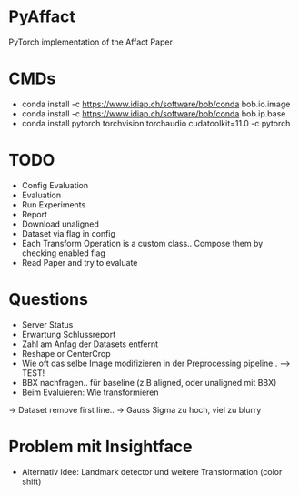 # PyAffact
PyTorch implementation of the Affact Paper

# CMDs
- conda install -c https://www.idiap.ch/software/bob/conda bob.io.image
- conda install -c https://www.idiap.ch/software/bob/conda bob.ip.base
- conda install pytorch torchvision torchaudio cudatoolkit=11.0 -c pytorch


# TODO
- Config Evaluation
- Evaluation
- Run Experiments
- Report
- Download unaligned
- Dataset via flag in config
- Each Transform Operation is a custom class.. Compose them by checking enabled flag
- Read Paper and try to evaluate

# Questions
- Server Status
- Erwartung Schlussreport
- Zahl am Anfag der Datasets entfernt
- Reshape or CenterCrop
- Wie oft das selbe Image modifizieren in der Preprocessing pipeline.. --> TEST!
- BBX nachfragen.. für baseline (z.B aligned, oder unaligned mit BBX)
- Beim Evaluieren: Wie transformieren

-> Dataset remove first line.. 
-> Gauss Sigma zu hoch, viel zu blurry

# Problem mit Insightface
- Alternativ Idee: Landmark detector und weitere Transformation (color shift)